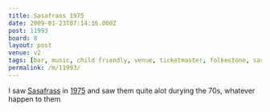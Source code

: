 ```yaml
---
title: Sasafrass 1975
date: 2009-01-23T07:14:16.000Z
post: 11993
board: 8
layout: post
venue: v2
tags: [bar, music, child friendly, venue, ticketmaster, folkestone, sasafrass, "1975"]
permalink: /m/11993/
---
```

I saw <a href="/wiki/sasafrass">Sasafrass</a> in <a href="/wiki/1975">1975</a> and saw them quite alot durying the 70s, whatever happen to them
